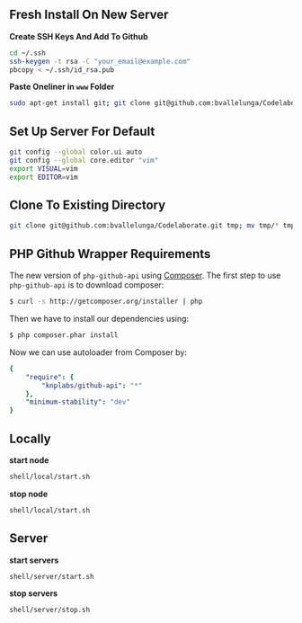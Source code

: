 Fresh Install On New Server
----------------------------
**Create SSH Keys And Add To Github**
```bash
cd ~/.ssh
ssh-keygen -t rsa -C "your_email@example.com"
pbcopy < ~/.ssh/id_rsa.pub
```

**Paste Oneliner in ```www``` Folder**
```bash
sudo apt-get install git; git clone git@github.com:bvallelunga/Codelaborate.git tmp; mv tmp/* tmp/.git* .; rm -R tmp/; ./init.sh;
```

Set Up Server For Default
--------------------------
```bash
git config --global color.ui auto
git config --global core.editor "vim"
export VISUAL=vim
export EDITOR=vim
```


Clone To Existing Directory
-----------------------------
```bash
git clone git@github.com:bvallelunga/Codelaborate.git tmp; mv tmp/* tmp/.git* .; rm -R tmp/
```

PHP Github Wrapper Requirements
--------------------------------
The new version of `php-github-api` using [Composer](http://getcomposer.org).
The first step to use `php-github-api` is to download composer:

```bash
$ curl -s http://getcomposer.org/installer | php
```

Then we have to install our dependencies using:
```bash
$ php composer.phar install
```
Now we can use autoloader from Composer by:

```yaml
{
    "require": {
        "knplabs/github-api": "*"
    },
    "minimum-stability": "dev"
}
```


Locally
---------
**start node**
```bash
shell/local/start.sh
```

**stop node**
```bash
shell/local/start.sh
```


Server
-----------
**start servers**
```bash
shell/server/start.sh
```

**stop servers**
```bash
shell/server/stop.sh
```
